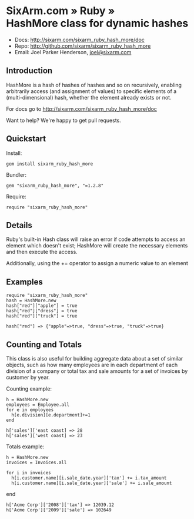 # SixArm.com » Ruby » <br> HashMore class for dynamic hashes

* Docs: <http://sixarm.com/sixarm_ruby_hash_more/doc>
* Repo: <http://github.com/sixarm/sixarm_ruby_hash_more>
* Email: Joel Parker Henderson, <joel@sixarm.com>


## Introduction

HashMore is a hash of hashes of hashes and so on recursively, enabling arbitrarily access (and assignment of values) to specific elements of a (multi-dimensional) hash, whether the element already exists or not.

For docs go to <http://sixarm.com/sixarm_ruby_hash_more/doc>

Want to help? We're happy to get pull requests.


## Quickstart

Install:

    gem install sixarm_ruby_hash_more

Bundler:

    gem "sixarm_ruby_hash_more", "=1.2.8"

Require:

    require "sixarm_ruby_hash_more"


## Details

Ruby's built-in Hash class will raise an error if code attempts to access an element which doesn't exist; HashMore will create the necessary elements and then execute the access.

Additionally, using the += operator to assign a numeric value to an element


## Examples

    require "sixarm_ruby_hash_more"
    hash = HashMore.new
    hash["red"]["apple"] = true
    hash["red"]["dress"] = true
    hash["red"]["truck"] = true
  
    hash["red"] => {"apple"=>true, "dress"=>true, "truck"=>true}


## Counting and Totals

This class is also useful for building aggregate data about a set of similar objects, such as how many employees are in each department of each division of a company or total tax and sale amounts for a set of invoices by customer by year.

Counting example:

    h = HashMore.new
    employees = Employee.all
    for e in employees 
      h[e.division][e.department]+=1
    end
  
    h['sales']['east coast] => 28
    h['sales']['west coast] => 23

Totals example:

    h = HashMore.new
    invoices = Invoices.all
  
    for i in invoices
      h[i.customer.name][i.sale_date.year]['tax'] += i.tax_amount
      h[i.customer.name][i.sale_date.year]['sale'] += i.sale_amount
   end
  
    h['Acme Corp']['2008']['tax'] => 12039.12
    h['Acme Corp']['2009']['sale'] => 102649

